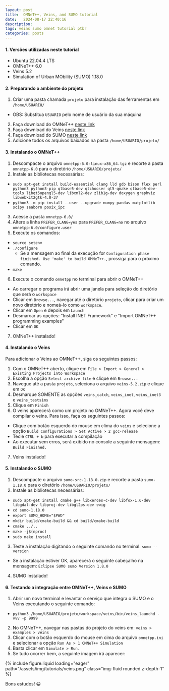 ```yaml
---
layout: post
title:  OMNeT++, Veins, and SUMO tutorial
date:   2024-08-17 22:40:16
description: 
tags: veins sumo omnet tutorial ptbr
categories: posts
---
```


#### **1. Versões utilizadas neste tutorial**

- Ubuntu 22.04.4 LTS
- OMNeT++ 6.0
- Veins 5.2
- Simulation of Urban MObility (SUMO) 1.18.0

#### **2. Preparando o ambiente do projeto**

1. Criar uma pasta chamada `projeto` para instalação das ferramentas em `/home/USUARIO/`
- OBS: Substitua `USUARIO` pelo nome de usuário da sua máquina
2. Faça download do OMNeT++ [neste link](https://github.com/omnetpp/omnetpp/releases/download/omnetpp-6.0/omnetpp-6.0-linux-x86_64.tgz)
3. Faça download do Veins [neste link](https://veins.car2x.org/download/veins-5.2.zip)
4. Faça download do SUMO [neste link](https://sourceforge.net/projects/sumo/files/sumo/version%201.18.0/sumo-src-1.18.0.zip/download)
5. Adicione todos os arquivos baixados na pasta `/home/USUARIO/projeto/`

#### **3. Instalando o OMNeT++**

1. Descompacte o arquivo `omnetpp-6.0-linux-x86_64.tgz` e recorte a pasta `omnetpp-6.0` para o diretório `/home/USUARIO/projeto/`
2. Instale as bibliotecas necessárias:
- `sudo apt-get install build-essential clang lld gdb bison flex perl python3 python3-pip qtbase5-dev qtchooser qt5-qmake qtbase5-dev-tools libqt5opengl5-dev libxml2-dev zlib1g-dev doxygen graphviz libwebkit2gtk-4.0-37`
- `python3 -m pip install --user --upgrade numpy pandas matplotlib scipy seaborn posix_ipc`
3. Acesse a pasta `omnetpp-6.0/`
4. Altere a linha `PREFER_CLANG=yes` para `PREFER_CLANG=no` no arquivo `omnetpp-6.0/configure.user`
5. Execute os comandos:
- `source setenv`
- `./configure`
  - Se a mensagem ao final da execução for `Configuration phase finished. Use 'make' to build OMNeT++.`, prossiga para o próximo comando.
- `make`
6. Execute o comando `omnetpp` no terminal para abrir o OMNeT++
- Ao carregar o programa irá abrir uma janela para seleção do diretório que será o `workspace`
- Clicar em `Browse...`, navegar até o diretório `projeto`, clicar para criar um novo diretório e nomeá-lo como `workspace`.
- Clicar em `Open` e depois em `Launch`
- Desmarcar as opções: "Install INET Framework" e "Import OMNeT++ programming examples"
- Clicar em `OK`
7. OMNeT++ instalado!

#### **4. Instalando o Veins**

Para adicionar o Veins ao OMNeT++, siga os seguintes passos:

1. Com o OMNeT++ aberto, clique em `File > Import > General > Existing Projects into Workspace`
2. Escolha a opção `Select archive file` e clique em `Browse...`
3. Navegue até a pasta `projeto`, seleciona o arquivo `veins-5.2.zip` e clique em `OK`
4. Desmarque SOMENTE as opções `veins_catch`, `veins_inet`, `veins_inet3` e `veins_testsims`
5. Clique em `Finish`
6. O veins aparecerá como um projeto no OMNeT++. Agora você deve compilar o veins. Para isso, faça os seguintes passos:
- Clique com botão esquerdo do mouse em clima do `veins` e selecione a opção `Build Configurations > Set Active > 2 gcc-release`
- Tecle `CTRL + b` para executar a compilação 
- Ao executar sem erros, será exibido no console a seguinte mensagem: `Build Finished.`
7. Veins instalado!

#### **5. Instalando o SUMO**

1. Descompacte o arquivo `sumo-src-1.18.0.zip` e recorte a pasta `sumo-1.18.0` para o diretório `/home/USUARIO/projeto/`
2. Instale as bibliotecas necessárias:
- `sudo apt-get install cmake g++ libxerces-c-dev libfox-1.6-dev libgdal-dev libproj-dev libgl2ps-dev swig`
- `cd sumo-1.18.0`
- `export SUMO_HOME="$PWD"`
- `mkdir build/cmake-build && cd build/cmake-build`
- `cmake ../..`
- `make -j$(nproc)`
- `sudo make install`
3. Teste a instalação digitando o seguinte comando no terminal: `sumo --version`
- Se a instalação estiver OK, aparecerá o seguinte cabeçalho na mensagem: `Eclipse SUMO sumo Version 1.8.0`
4. SUMO instalado!

#### **6. Testando a integração entre OMNeT++, Veins e SUMO**

1. Abrir um novo terminal e levantar o serviço que integra o SUMO e o Veins executando o seguinte comando:
- `python3 /home/USUARIO/projeto/workspace/veins/bin/veins_launchd -vvv -p 9999`
2. No OMNeT++, navegar nas pastas do projeto do veins em: `veins > examples > veins`
3. Clicar com o botão esquerdo do mouse em cima do arquivo `omnetpp.ini` e selecionar a opção `Run As > 1 OMNeT++ Simulation`
4. Basta clicar em `Simulate > Run`.
5. Se tudo ocorrer bem, a seguinte imagem irá aparecer:

<div class="row mt-3">
    <div class="col-sm mt-3 mt-md-0">
        {% include figure.liquid loading="eager" path="/assets/img/tutorials/veins.png" class="img-fluid rounded z-depth-1" %}
    </div>
</div>

Bons estudos! 😀
